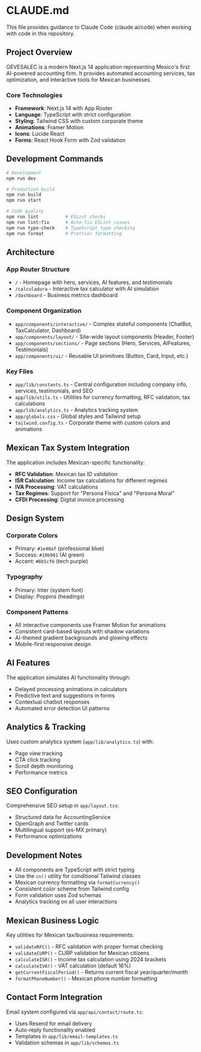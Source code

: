 # CLAUDE.md

This file provides guidance to Claude Code (claude.ai/code) when working with code in this repository.

## Project Overview

GEVESALEC is a modern Next.js 14 application representing Mexico's first AI-powered accounting firm. It provides automated accounting services, tax optimization, and interactive tools for Mexican businesses.

### Core Technologies
- **Framework**: Next.js 14 with App Router
- **Language**: TypeScript with strict configuration
- **Styling**: Tailwind CSS with custom corporate theme
- **Animations**: Framer Motion
- **Icons**: Lucide React
- **Forms**: React Hook Form with Zod validation

## Development Commands

```bash
# Development
npm run dev

# Production build
npm run build
npm run start

# Code quality
npm run lint          # ESLint checks
npm run lint:fix      # Auto-fix ESLint issues
npm run type-check    # TypeScript type checking
npm run format        # Prettier formatting
```

## Architecture

### App Router Structure
- `/` - Homepage with hero, services, AI features, and testimonials
- `/calculadora` - Interactive tax calculator with AI simulation
- `/dashboard` - Business metrics dashboard

### Component Organization
- `app/components/interactive/` - Complex stateful components (ChatBot, TaxCalculator, Dashboard)
- `app/components/layout/` - Site-wide layout components (Header, Footer)
- `app/components/sections/` - Page sections (Hero, Services, AIFeatures, Testimonials)
- `app/components/ui/` - Reusable UI primitives (Button, Card, Input, etc.)

### Key Files
- `app/lib/constants.ts` - Central configuration including company info, services, testimonials, and SEO
- `app/lib/utils.ts` - Utilities for currency formatting, RFC validation, tax calculations
- `app/lib/analytics.ts` - Analytics tracking system
- `app/globals.css` - Global styles and Tailwind setup
- `tailwind.config.ts` - Corporate theme with custom colors and animations

## Mexican Tax System Integration

The application includes Mexican-specific functionality:
- **RFC Validation**: Mexican tax ID validation
- **ISR Calculation**: Income tax calculations for different regimes
- **IVA Processing**: VAT calculations
- **Tax Regimes**: Support for "Persona Física" and "Persona Moral"
- **CFDI Processing**: Digital invoice processing

## Design System

### Corporate Colors
- Primary: `#1e40af` (professional blue)
- Success: `#10b981` (AI green)
- Accent: `#8b5cf6` (tech purple)

### Typography
- Primary: Inter (system font)
- Display: Poppins (headings)

### Component Patterns
- All interactive components use Framer Motion for animations
- Consistent card-based layouts with shadow variations
- AI-themed gradient backgrounds and glowing effects
- Mobile-first responsive design

## AI Features

The application simulates AI functionality through:
- Delayed processing animations in calculators
- Predictive text and suggestions in forms
- Contextual chatbot responses
- Automated error detection UI patterns

## Analytics & Tracking

Uses custom analytics system (`app/lib/analytics.ts`) with:
- Page view tracking
- CTA click tracking
- Scroll depth monitoring
- Performance metrics

## SEO Configuration

Comprehensive SEO setup in `app/layout.tsx`:
- Structured data for AccountingService
- OpenGraph and Twitter cards
- Multilingual support (es-MX primary)
- Performance optimizations

## Development Notes

- All components are TypeScript with strict typing
- Use the `cn()` utility for conditional Tailwind classes
- Mexican currency formatting via `formatCurrency()`
- Consistent color scheme from Tailwind config
- Form validation uses Zod schemas
- Analytics tracking on all user interactions

## Mexican Business Logic

Key utilities for Mexican tax/business requirements:
- `validateRFC()` - RFC validation with proper format checking
- `validateCURP()` - CURP validation for Mexican citizens
- `calculateISR()` - Income tax calculation using 2024 brackets
- `calculateIVA()` - VAT calculation (default 16%)
- `getCurrentFiscalPeriod()` - Returns current fiscal year/quarter/month
- `formatPhoneNumber()` - Mexican phone number formatting

## Contact Form Integration

Email system configured via `app/api/contact/route.ts`:
- Uses Resend for email delivery
- Auto-reply functionality enabled
- Templates in `app/lib/email-templates.ts`
- Validation schemas in `app/lib/schemas.ts`